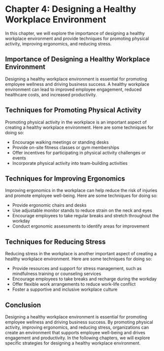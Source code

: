 Chapter 4: Designing a Healthy Workplace Environment
====================================================

In this chapter, we will explore the importance of designing a healthy workplace environment and provide techniques for promoting physical activity, improving ergonomics, and reducing stress.

Importance of Designing a Healthy Workplace Environment
-------------------------------------------------------

Designing a healthy workplace environment is essential for promoting employee wellness and driving business success. A healthy workplace environment can lead to improved employee engagement, reduced healthcare costs, and increased productivity.

Techniques for Promoting Physical Activity
------------------------------------------

Promoting physical activity in the workplace is an important aspect of creating a healthy workplace environment. Here are some techniques for doing so:

* Encourage walking meetings or standing desks
* Provide on-site fitness classes or gym memberships
* Offer incentives for participating in physical activity challenges or events
* Incorporate physical activity into team-building activities

Techniques for Improving Ergonomics
-----------------------------------

Improving ergonomics in the workplace can help reduce the risk of injuries and promote employee well-being. Here are some techniques for doing so:

* Provide ergonomic chairs and desks
* Use adjustable monitor stands to reduce strain on the neck and eyes
* Encourage employees to take regular breaks and stretch throughout the workday
* Conduct ergonomic assessments to identify areas for improvement

Techniques for Reducing Stress
------------------------------

Reducing stress in the workplace is another important aspect of creating a healthy workplace environment. Here are some techniques for doing so:

* Provide resources and support for stress management, such as mindfulness training or counseling services
* Encourage employees to take breaks and recharge during the workday
* Offer flexible work arrangements to reduce work-life conflict
* Foster a supportive and inclusive workplace culture

Conclusion
----------

Designing a healthy workplace environment is essential for promoting employee wellness and driving business success. By promoting physical activity, improving ergonomics, and reducing stress, organizations can create an environment that supports employee well-being and drives engagement and productivity. In the following chapters, we will explore specific strategies for designing a healthy workplace environment.
